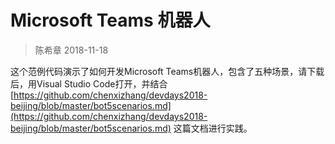 # Microsoft Teams 机器人
> 陈希章 2018-11-18

这个范例代码演示了如何开发Microsoft Teams机器人，包含了五种场景，请下载后，用Visual Studio Code打开，并结合 [https://github.com/chenxizhang/devdays2018-beijing/blob/master/bot5scenarios.md](https://github.com/chenxizhang/devdays2018-beijing/blob/master/bot5scenarios.md) 这篇文档进行实践。

